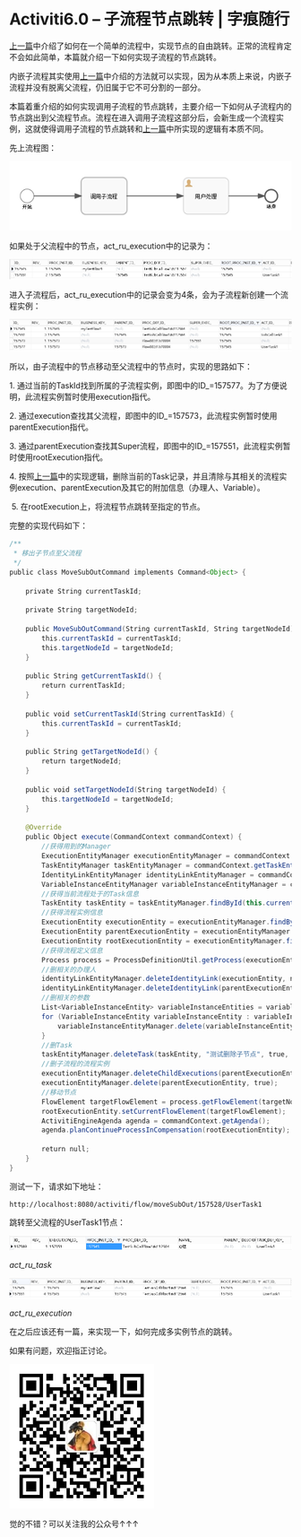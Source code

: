 # Activiti6.0 – 子流程节点跳转 | 字痕随行
[上一篇](http://www.blackzs.com/archives/1417)中介绍了如何在一个简单的流程中，实现节点的自由跳转。正常的流程肯定不会如此简单，本篇就介绍一下如何实现子流程的节点跳转。

内嵌子流程其实使用[上一篇](http://www.blackzs.com/archives/1417)中介绍的方法就可以实现，因为从本质上来说，内嵌子流程并没有脱离父流程，仍旧属于它不可分割的一部分。  

本篇着重介绍的如何实现调用子流程的节点跳转，主要介绍一下如何从子流程内的节点跳出到父流程节点。流程在进入调用子流程这部分后，会新生成一个流程实例，这就使得调用子流程的节点跳转和[上一篇](http://www.blackzs.com/archives/1417)中所实现的逻辑有本质不同。

先上流程图：

![image](../../images/Activiti6.0–子流程节点跳转/0b5601e9637cce91ea259b8b6bda39a2.png)

如果处于父流程中的节点，act\_ru\_execution中的记录为：

![image](../../images/Activiti6.0–子流程节点跳转/331597ad9aded583a207313a07629552.png)

进入子流程后，act\_ru\_execution中的记录会变为4条，会为子流程新创建一个流程实例：

![image](../../images/Activiti6.0–子流程节点跳转/a2c049185b172570cfdd24a368889050.png)

所以，由子流程中的节点移动至父流程中的节点时，实现的思路如下：

1\. 通过当前的TaskId找到所属的子流程实例，即图中的ID\_=157577。为了方便说明，此流程实例暂时使用execution指代。

2\. 通过execution查找其父流程，即图中的ID\_=157573，此流程实例暂时使用parentExecution指代。

3\. 通过parentExecution查找其Super流程，即图中的ID\_=157551，此流程实例暂时使用rootExecution指代。

4\. 按照[上一篇](http://www.blackzs.com/archives/1417)中的实现逻辑，删除当前的Task记录，并且清除与其相关的流程实例execution、parentExecution及其它的附加信息（办理人、Variable）。

 5. 在rootExecution上，将流程节点跳转至指定的节点。

完整的实现代码如下：

```Java
/**
 * 移出子节点至父流程
 */
public class MoveSubOutCommand implements Command<Object> {

    private String currentTaskId;

    private String targetNodeId;

    public MoveSubOutCommand(String currentTaskId, String targetNodeId) {
        this.currentTaskId = currentTaskId;
        this.targetNodeId = targetNodeId;
    }

    public String getCurrentTaskId() {
        return currentTaskId;
    }

    public void setCurrentTaskId(String currentTaskId) {
        this.currentTaskId = currentTaskId;
    }

    public String getTargetNodeId() {
        return targetNodeId;
    }

    public void setTargetNodeId(String targetNodeId) {
        this.targetNodeId = targetNodeId;
    }

    @Override
    public Object execute(CommandContext commandContext) {
        //获得用到的Manager
        ExecutionEntityManager executionEntityManager = commandContext.getExecutionEntityManager();
        TaskEntityManager taskEntityManager = commandContext.getTaskEntityManager();
        IdentityLinkEntityManager identityLinkEntityManager = commandContext.getIdentityLinkEntityManager();
        VariableInstanceEntityManager variableInstanceEntityManager = commandContext.getVariableInstanceEntityManager();
        //获得当前流程处于的Task信息
        TaskEntity taskEntity = taskEntityManager.findById(this.currentTaskId);
        //获得流程实例信息
        ExecutionEntity executionEntity = executionEntityManager.findById(taskEntity.getExecutionId());
        ExecutionEntity parentExecutionEntity = executionEntityManager.findById(executionEntity.getParentId());
        ExecutionEntity rootExecutionEntity = executionEntityManager.findById(parentExecutionEntity.getSuperExecutionId());
        //获得流程定义信息
        Process process = ProcessDefinitionUtil.getProcess(executionEntity.getProcessDefinitionId());
        //删相关的办理人
        identityLinkEntityManager.deleteIdentityLink(executionEntity, null, null, null);
        identityLinkEntityManager.deleteIdentityLink(parentExecutionEntity, null, null, null);
        //删相关的参数
        List<VariableInstanceEntity> variableInstanceEntities = variableInstanceEntityManager.findVariableInstancesByExecutionId(parentExecutionEntity.getId());
        for (VariableInstanceEntity variableInstanceEntity : variableInstanceEntities) {
            variableInstanceEntityManager.delete(variableInstanceEntity, true);
        }
        //删Task
        taskEntityManager.deleteTask(taskEntity, "测试删除子节点", true, true);
        //删子流程的流程实例
        executionEntityManager.deleteChildExecutions(parentExecutionEntity, "", true);
        executionEntityManager.delete(parentExecutionEntity, true);
        //移动节点
        FlowElement targetFlowElement = process.getFlowElement(targetNodeId);
        rootExecutionEntity.setCurrentFlowElement(targetFlowElement);
        ActivitiEngineAgenda agenda = commandContext.getAgenda();
        agenda.planContinueProcessInCompensation(rootExecutionEntity);

        return null;
    }
}

```
测试一下，请求如下地址：

```Plain Text
http://localhost:8080/activiti/flow/moveSubOut/157528/UserTask1

```
跳转至父流程的UserTask1节点：

![image](../../images/Activiti6.0–子流程节点跳转/7c4f6f4a38f4e867086a285c577b6076.png)



*act\_ru\_task*

![image](../../images/Activiti6.0–子流程节点跳转/fb5fdc6722c8776a7809de87596a2bc0.png)



*act\_ru\_execution*

在之后应该还有一篇，来实现一下，如何完成多实例节点的跳转。

如果有问题，欢迎指正讨论。

![image](../../images/公众号.jpg)

觉的不错？可以关注我的公众号↑↑↑
